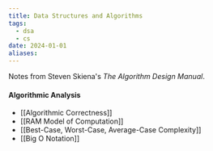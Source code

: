 ```yaml
---
title: Data Structures and Algorithms
tags:
  - dsa
  - cs
date: 2024-01-01
aliases:
---
```

Notes from Steven Skiena's *The Algorithm Design Manual*.
#### Algorithmic Analysis
- [[Algorithmic Correctness]]
- [[RAM Model of Computation]]
- [[Best-Case, Worst-Case, Average-Case Complexity]]
- [[Big O Notation]]